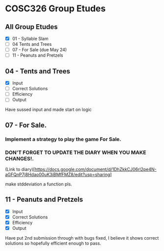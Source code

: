 # COSC326 Group Etudes

## All Group Etudes

- [x] 01 - Syllable Slam
- [ ] 04 Tents and Trees
- [ ] 07 - For Sale (due May 24)
- [ ] 11 - Peanuts and Pretzels  

## 04 - Tents and Trees
- [x] Input
- [ ] Correct Solutions
- [ ] Efficiency
- [ ] Output

Have sussed input and made start on logic  

## 07 - For Sale.

### Implement a strategy to play the game For Sale.

### DON'T FORGET TO UPDATE THE DIARY WHEN YOU MAKE CHANGES!.
(Link to diary)[https://docs.google.com/document/d/1DhZkkCJ06rl2pe4N-aGFQnP7j8Hdao00uK3iBMfFMZ8/edit?usp=sharing]


make stddeviation a function pls.

## 11 - Peanuts and Pretzels
- [x] Input
- [x] Correct Solutions
- [x] Efficiency
- [x] Output

Have put 2nd submission through with bugs fixed, I believe it shows correct solutions so hopefully efficient enough to pass.
